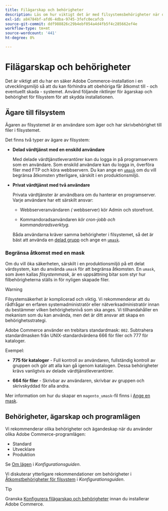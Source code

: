 ```yaml
---
title: Filägarskap och behörigheter
description: Läs om hur viktigt det är med filsystemsbehörigheter när du arbetar med lokala installationer av Adobe Commerce.
exl-id: a84784bf-afd6-4dba-9745-3fefc0ecafcb
source-git-commit: ddf988826c29b4ebf054a4d4fb5f4c285662ef4e
workflow-type: tm+mt
source-wordcount: '441'
ht-degree: 0%

---
```


# Filägarskap och behörigheter

Det är viktigt att du har en säker Adobe Commerce-installation i en utvecklingsmiljö så att du kan förhindra att obehöriga får åtkomst till - och eventuellt skada - systemet. Använd följande riktlinjer för ägarskap och behörighet för filsystem för att skydda installationen.

## Ägare till filsystem

Ägaren av filsystemet är en användare som äger och har skrivbehörighet till filer i filsystemet.

Det finns två typer av ägare av filsystem:

- **Delad värdtjänst med en enskild användare**

  Med delade värdtjänstleverantörer kan du logga in på programservern som en användare. Som enskild användare kan du logga in, överföra filer med FTP och köra webbservern. Du kan ange en [`umask`](#restrict-access-with-a-umask) om du vill begränsa åtkomsten ytterligare, särskilt i en produktionsmiljö.

- **Privat värdtjänst med två användare**

  Privata värdtjänster är användbara om du hanterar en programserver. Varje användare har ett särskilt ansvar:

   - Webbserveranvändaren _(_ webbserver) kör Admin och storefront.

   - Kommandoradsanvändaren _kör cron-jobb och kommandoradsverktyg._

  Båda användarna kräver samma behörigheter i filsystemet, så det är bäst att använda en [delad grupp](configure-permissions.md#set-ownership-and-permissions-for-two-users) och ange en [`umask`](#restrict-access-with-a-umask).

### Begränsa åtkomst med en mask

Om du vill öka säkerheten, särskilt i en produktionsmiljö på ett delat värdsystem, kan du använda `umask` för att begränsa åtkomsten. En `umask`, som även kallas _filsystemmask_, är en uppsättning bitar som styr hur filbehörigheterna ställs in för nyligen skapade filer.

>[!WARNING]
>
>Filsystemsäkerhet är komplicerad och viktig. Vi rekommenderar att du rådfrågar en erfaren systemadministratör eller nätverksadministratör innan du bestämmer vilken behörighetsnivå som ska anges. Vi tillhandahåller en mekanism som du kan använda, men det är ditt ansvar att skapa en behörighetsstrategi.

Adobe Commerce använder en trebitars standardmask: `002`. Subtrahera standardmasken från UNIX-standardvärdena 666 för filer och 777 för kataloger.

Exempel:

- **775 för kataloger** - Full kontroll av användaren, fullständig kontroll av gruppen och gör att alla kan gå igenom katalogen. Dessa behörigheter krävs vanligtvis av delade värdtjänstleverantörer.

- **664 för filer** - Skrivbar av användaren, skrivbar av gruppen och skrivskyddad för alla andra.

Mer information om hur du skapar en `magento_umask`-fil finns i [Ange en mask](../../next-steps/set-umask.md).

## Behörigheter, ägarskap och programlägen

Vi rekommenderar olika behörigheter och ägandeskap när du använder olika Adobe Commerce-programlägen:

- Standard
- Utvecklare
- Produktion

Se [Om lägen](../../../configuration/bootstrap/application-modes.md) i _Konfigurationsguiden_.

Vi diskuterar ytterligare rekommendationer om behörigheter i [Åtkomstbehörigheter för filsystem](../../../configuration/deployment/file-system-permissions.md) i _Konfigurationsguiden_.

>[!TIP]
>
>Granska [Konfigurera filägarskap och behörigheter](configure-permissions.md) innan du installerar Adobe Commerce.
